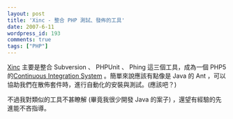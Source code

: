```yaml
---
layout: post
title: 'Xinc - 整合 PHP 測試、發佈的工具'
date: 2007-6-11
wordpress_id: 193
comments: true
tags: ["PHP"]
---
```


[Xinc](http://xinc.entrypoint.biz/) 主要是整合 Subversion 、 PHPUnit 、 Phing 這三個工具，成為一個 PHP5  的[Continuous Integration System](http://www.martinfowler.com/articles/continuousIntegration.html) 。簡單來說應該有點像是 Java 的 Ant ，可以協助我們在散佈套件時，進行自動化的安裝與測試。(應該吧？) 

不過我對類似的工具不甚瞭解 (畢竟我很少開發 Java 的案子) ，還望有經驗的先進能不吝指導。

